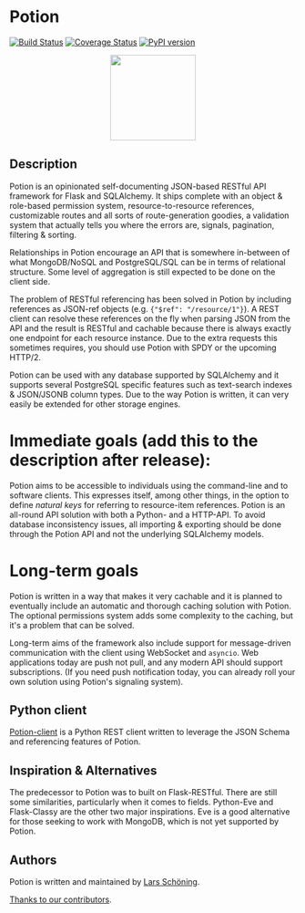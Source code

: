 # Potion


[![Build Status](https://travis-ci.org/biosustain/potion.svg?branch=master)](https://travis-ci.org/biosustain/potion)
[![Coverage Status](https://coveralls.io/repos/biosustain/potion/badge.svg?branch=master)](https://coveralls.io/r/biosustain/potion?branch=master)
[![PyPI version](https://badge.fury.io/py/Flask-Potion.svg)](http://badge.fury.io/py/Flask-Potion)

<p align="center">
    <img src="https://raw.githubusercontent.com/biosustain/potion/master/docs/_static/Potion.png" height="150">
</p>


## Description

Potion is an opinionated self-documenting JSON-based RESTful API framework for Flask and SQLAlchemy. It ships complete with an
object & role-based permission system, resource-to-resource references, customizable routes and all sorts of route-generation
goodies, a validation system that actually tells you where the errors are, signals, pagination, filtering & sorting.

Relationships in Potion encourage an API that is somewhere in-between of what MongoDB/NoSQL and PostgreSQL/SQL
can be in terms of relational structure. Some level of aggregation is still expected to be done on the client side.

The problem of RESTful referencing has been solved in Potion by including references as JSON-ref objects (e.g.
 `{"$ref": "/resource/1"}`). A REST client can resolve these references on the fly when parsing JSON from the API and the
 result is RESTful and cachable because there is always exactly one endpoint for each resource instance.
 Due to the extra requests this sometimes requires, you should use Potion with SPDY or the upcoming HTTP/2.

Potion can be used with any database supported by SQLAlchemy and it supports several PostgreSQL specific features
 such as text-search indexes & JSON/JSONB column types. Due to the way Potion is written,
it can very easily be extended for other storage engines.

# Immediate goals (add this to the description after release):

Potion aims to be accessible to individuals using the command-line and to software clients. This expresses itself, among
other things, in the option to define _natural keys_ for referring to resource-item references. Potion is an all-round
API solution with both a Python- and a HTTP-API. To avoid database inconsistency issues, all importing & exporting
should be done through the Potion API and not the underlying SQLAlchemy models.

# Long-term goals

Potion is written in a way that makes it very cachable and it is planned to eventually include an automatic and thorough
caching solution with Potion. The optional permissions system adds some complexity to the caching, but it's a problem
that can be solved.

Long-term aims of the framework also include support for message-driven communication with the client using
WebSocket and `asyncio`. Web applications today are push not pull, and any modern API should support subscriptions.
(If you need push notification today, you can already roll your own solution using Potion's signaling system).

## Python client

[Potion-client](https://github.com/biosustain/potion-client) is a Python REST client written to leverage the JSON Schema
and referencing features of Potion.

## Inspiration & Alternatives

The predecessor to Potion was to built on Flask-RESTful. There are still some similarities, particularly when it comes
to fields. Python-Eve and Flask-Classy are the other two major inspirations.
Eve is a good alternative for those seeking to work with MongoDB, which is not yet supported by Potion.

## Authors

Potion is written and maintained by [Lars Schöning](https://github.com/lyschoening).

[Thanks to our contributors](https://github.com/biosustain/potion/graphs/contributors).
